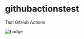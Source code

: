 # githubactionstest
Test GitHub Actions

![badge](https://action-badges.now.sh/StefanScherer/githubactxvzfvionstest)

